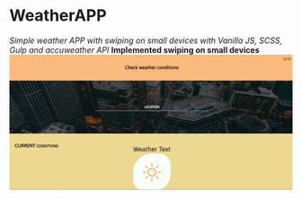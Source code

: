 # WeatherAPP 
*Simple weather APP with swiping on small devices with Vanilla JS, SCSS, Gulp and accuweather API*
**Implemented swiping on small devices**
![Screenshot](ss.png)
